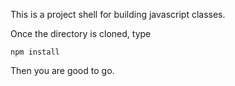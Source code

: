 This is a project shell for building javascript classes.

Once the directory is cloned, type

    npm install

Then you are good to go.
